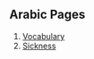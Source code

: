 ## Arabic Pages

1. [Vocabulary](https://azizcodes.github.io/arabic/temp-arabic.html)
2. [Sickness](https://azizcodes.github.io/arabic/sicknesss.html)
